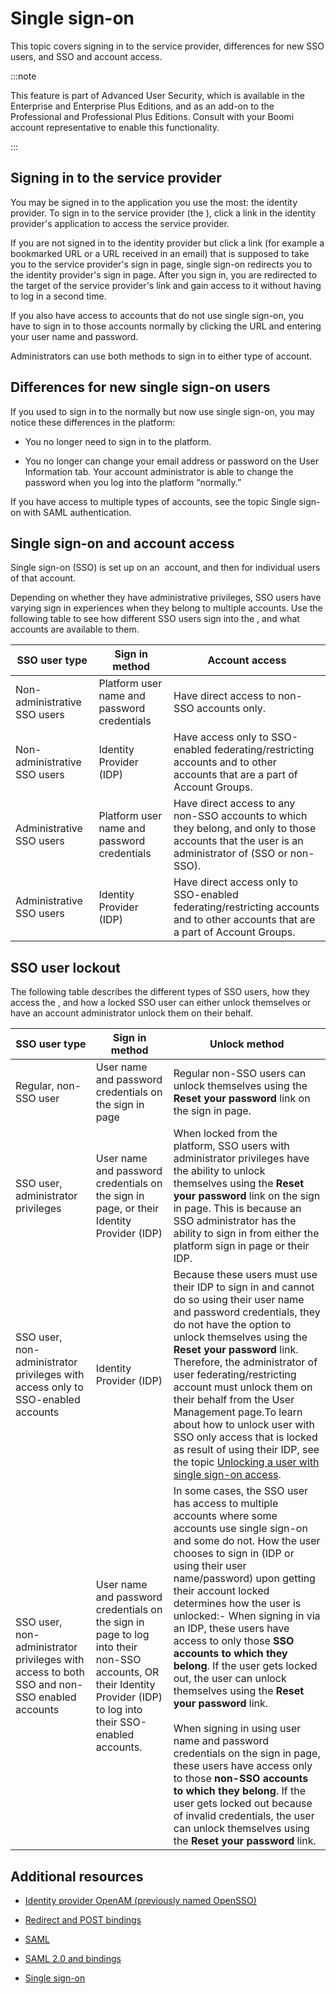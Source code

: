 # Single sign-on

<head>
  <meta name="guidename" content="Platform"/>
  <meta name="context" content="GUID-e9aa88ba-4724-424e-9694-14e8ebbe92ed"/>
</head>

This topic covers signing in to the service provider, differences for new SSO users, and SSO and account access.

:::note

This feature is part of Advanced User Security, which is available in the Enterprise and Enterprise Plus Editions, and as an add-on to the Professional and Professional Plus Editions. Consult with your Boomi account representative to enable this functionality.

:::

## Signing in to the service provider

You may be signed in to the application you use the most: the identity provider. To sign in to the service provider \(the \), click a link in the identity provider's application to access the service provider.

If you are not signed in to the identity provider but click a link \(for example a bookmarked URL or a URL received in an email\) that is supposed to take you to the service provider's sign in page, single sign-on redirects you to the identity provider's sign in page. After you sign in, you are redirected to the target of the service provider's link and gain access to it without having to log in a second time.

If you also have access to accounts that do not use single sign-on, you have to sign in to those accounts normally by clicking the URL and entering your user name and password.

Administrators can use both methods to sign in to either type of account.

## Differences for new single sign-on users

If you used to sign in to the normally but now use single sign-on, you may notice these differences in the platform:

- You no longer need to sign in to the platform.

- You no longer can change your email address or password on the User Information tab. Your account administrator is able to change the password when you log into the platform “normally.”

If you have access to multiple types of accounts, see the topic Single sign-on with SAML authentication.

## Single sign-on and account access

Single sign-on \(SSO\) is set up on an  account, and then for individual users of that account.

Depending on whether they have administrative privileges, SSO users have varying sign in experiences when they belong to multiple accounts. Use the following table to see how different SSO users sign into the , and what accounts are available to them.

| SSO user type | Sign in method | Account access |
| --- | --- | --- |
| Non-administrative SSO users | Platform user name and password credentials | Have direct access to non-SSO accounts only. |
| Non-administrative SSO users | Identity Provider \(IDP\) |Have access only to SSO-enabled federating/restricting accounts and to other accounts that are a part of Account Groups. |
| Administrative SSO users | Platform user name and password credentials | Have direct access to any non-SSO accounts to which they belong, and only to those accounts that the user is an administrator of \(SSO or non-SSO\). |
| Administrative SSO users|Identity Provider \(IDP\) | Have direct access only to SSO-enabled federating/restricting accounts and to other accounts that are a part of Account Groups. |

## SSO user lockout

The following table describes the different types of SSO users, how they access the , and how a locked SSO user can either unlock themselves or have an account administrator unlock them on their behalf.

| SSO user type | Sign in method | Unlock method |
| --- | --- | --- |
| Regular, non-SSO user | User name and password credentials on the sign in page | Regular non-SSO users can unlock themselves using the **Reset your password** link on the sign in page. |
| SSO user, administrator privileges | User name and password credentials on the sign in page, or their Identity Provider \(IDP\) | When locked from the platform, SSO users with administrator privileges have the ability to unlock themselves using the **Reset your password** link on the sign in page. This is because an SSO administrator has the ability to sign in from either the platform sign in page or their IDP. |
| SSO user, non-administrator privileges with access only to SSO-enabled accounts | Identity Provider \(IDP\) | Because these users must use their IDP to sign in and cannot do so using their user name and password credentials, they do not have the option to unlock themselves using the **Reset your password** link. Therefore, the administrator of user federating/restricting account must unlock them on their behalf from the User Management page.To learn about how to unlock user with SSO only access that is locked as result of using their IDP, see the topic [Unlocking a user with single sign-on access](int-Unlocking_an_sso_user_ee1a1ec0-0997-4434-b76a-fcafd6b3a9fa.md). |
| SSO user, non-administrator privileges with access to both SSO and non-SSO enabled accounts | User name and password credentials on the sign in page to log into their non-SSO accounts, OR their Identity Provider \(IDP\) to log into their SSO-enabled accounts. | In some cases, the SSO user has access to multiple accounts where some accounts use single sign-on and some do not. How the user chooses to sign in \(IDP or using their user name/password\) upon getting their account locked determines how the user is unlocked:-   When signing in via an IDP, these users have access to only those **SSO accounts to which they belong**. If the user gets locked out, the user can unlock themselves using the **Reset your password** link.<br /><br />When signing in using user name and password credentials on the sign in page, these users have access only to those **non-SSO accounts to which they belong**. If the user gets locked out because of invalid credentials, the user can unlock themselves using the **Reset your password** link.|

## Additional resources

- [Identity provider OpenAM \(previously named OpenSSO\)](https://forgerock.org/openam/)

- [Redirect and POST bindings](http://www.oasis-open.org/committees/download.php/27819/sstc-saml-tech-overview-2.0-cd-02.pdf)

- [SAML](http://en.wikipedia.org/wiki/Security_Assertion_Markup_Language)

- [SAML 2.0 and bindings](http://en.wikipedia.org/wiki/SAML_2.0)

- [Single sign-on](http://en.wikipedia.org/wiki/Single_sign_on)
